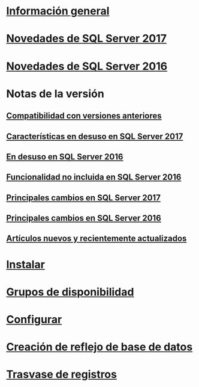 # [Información general](sql-server-database-engine-overview.md) 

# [Novedades de SQL Server 2017](whats-new-in-sql-server-2017.md)  
# [Novedades de SQL Server 2016](whats-new-in-sql-server-2016.md) 


# Notas de la versión
## [Compatibilidad con versiones anteriores](sql-server-database-engine-backward-compatibility.md)
## [Características en desuso en SQL Server 2017](deprecated-database-engine-features-in-sql-server-2017.md)  
## [En desuso en SQL Server 2016](deprecated-database-engine-features-in-sql-server-2016.md)  
## [Funcionalidad no incluida en SQL Server 2016](discontinued-database-engine-functionality-in-sql-server-2016.md)  
## [Principales cambios en SQL Server 2017](breaking-changes-to-database-engine-features-in-sql-server-2017.md)  
## [Principales cambios en SQL Server 2016](breaking-changes-to-database-engine-features-in-sql-server-2016.md)  
## [Artículos nuevos y recientemente actualizados](new-updated-database-engine.md)

# [Instalar](../database-engine/install-windows/installation-for-sql-server-2016.md)
# [Grupos de disponibilidad](../database-engine/availability-groups/windows/overview-of-always-on-availability-groups-sql-server.md)
# [Configurar](../database-engine/configure-windows/configure-database-engine-instances-sql-server.md)
# [Creación de reflejo de base de datos](../database-engine/database-mirroring/the-database-mirroring-endpoint-sql-server.md)
# [Trasvase de registros](../database-engine/log-shipping/about-log-shipping-sql-server.md)
